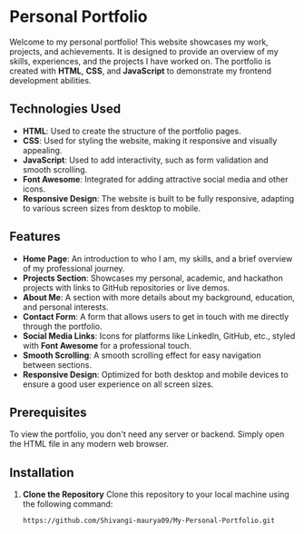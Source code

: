 # Personal Portfolio

Welcome to my personal portfolio! This website showcases my work, projects, and achievements. It is designed to provide an overview of my skills, experiences, and the projects I have worked on. The portfolio is created with **HTML**, **CSS**, and **JavaScript** to demonstrate my frontend development abilities.

## Technologies Used
- **HTML**: Used to create the structure of the portfolio pages.
- **CSS**: Used for styling the website, making it responsive and visually appealing.
- **JavaScript**: Used to add interactivity, such as form validation and smooth scrolling.
- **Font Awesome**: Integrated for adding attractive social media and other icons.
- **Responsive Design**: The website is built to be fully responsive, adapting to various screen sizes from desktop to mobile.

## Features
- **Home Page**: An introduction to who I am, my skills, and a brief overview of my professional journey.
- **Projects Section**: Showcases my personal, academic, and hackathon projects with links to GitHub repositories or live demos.
- **About Me**: A section with more details about my background, education, and personal interests.
- **Contact Form**: A form that allows users to get in touch with me directly through the portfolio.
- **Social Media Links**: Icons for platforms like LinkedIn, GitHub, etc., styled with **Font Awesome** for a professional touch.
- **Smooth Scrolling**: A smooth scrolling effect for easy navigation between sections.
- **Responsive Design**: Optimized for both desktop and mobile devices to ensure a good user experience on all screen sizes.

## Prerequisites
To view the portfolio, you don't need any server or backend. Simply open the HTML file in any modern web browser.

## Installation

1. **Clone the Repository**
   Clone this repository to your local machine using the following command:
   ```bash
   https://github.com/Shivangi-maurya09/My-Personal-Portfolio.git
